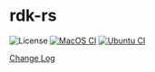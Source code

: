 # rdk-rs

![License](https://img.shields.io/badge/license-MIT%2FApache--2.0-blue)
[![MacOS CI](https://github.com/jcathalina/rdk-rs/actions/workflows/macos-ci.yml/badge.svg)](https://github.com/jcathalina/rdk-rs/actions/workflows/macos-ci.yml)
[![Ubuntu CI](https://github.com/jcathalina/rdk-rs/actions/workflows/ubuntu-ci.yml/badge.svg)](https://github.com/jcathalina/rdk-rs/actions/workflows/ubuntu-ci.yml)

[Change Log](https://github.com/jcathalina/rdk-rs/blob/main/CHANGELOG.md)
